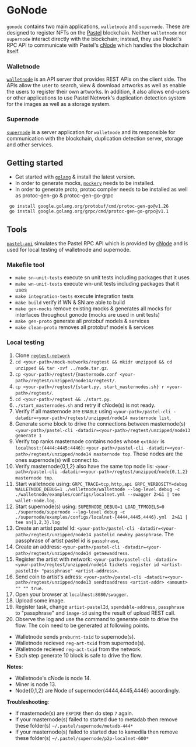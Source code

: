 # GoNode

`gonode` contains two main applications, `walletnode` and `supernode`. These are designed to register NFTs on the [Pastel](http://pastel.wiki/en/home) blockchain. Neither `walletnode` nor `supernode`  interact directly with the blockchain; instead, they use Pastel's RPC API to communicate with Pastel's [cNode](https://github.com/pastelnetwork/pastel) which handles the blockchain itself.

### Walletnode

[`walletnode`](walletnode/README.md) is an API server that provides REST APIs on the client side. The APIs allow the user to search, view & download artworks as well as enable the users to register their own artworks. In addition, it also allows end-users or other applications to use Pastel Network's duplication detection system for the images as well as a storage system. 

### Supernode

[`supernode`](supernode/README.md) is a server application for `walletnode` and its responsible for communication with the blockchain, duplication detection server, storage and other services.

## Getting started
- Get started with [`golang`](https://go.dev/doc/) & install the latest version.
- In order to generate mocks, [`mockery`](https://github.com/vektra/mockery) needs to be installed.
- In order to generate proto, protoc compiler needs to be installed as well as protoc-gen-go & protoc-gen-go-grpc

```
 go install google.golang.org/protobuf/cmd/protoc-gen-go@v1.26
 go install google.golang.org/grpc/cmd/protoc-gen-go-grpc@v1.1

```

## Tools

[`pastel-api`](tools/pastel-api/README.md) simulates the Pastel RPC API which is provided by [cNode](https://github.com/pastelnetwork/pastel) and is used for local testing of walletnode and supernode.


### Makefile tool

- `make sn-unit-tests` execute sn unit tests including packages that it uses
- `make wn-unit-tests` execute wn-unit tests including packages that it uses
- `make integration-tests` execute integration tests
- `make build` verify if WN & SN are able to build
- `make gen-mocks` remove existing mocks & generates all mocks for interfaces throughout gonode (mocks are used in unit tests)
- `make gen-proto` generate all protobuf models & services
- `make clean-proto` removes all protobuf models & services

### Local testing
1. Clone [`regtest-network`](https://github.com/pastelnetwork/mock-networks)
2. `cd <your-path>/mock-networks/regtest && mkidr unzipped && cd unzipped && tar -xvf ../node.tar.gz`.
3. `cp <your-path>/regtest/{masternode.conf <your-path>/regtest/unzipped/node14/regtest/`.
4. `cp <your-path>/regtest/{start.py, start_masternodes.sh} r <your-path>/regtest/`.
6. `cd <your-path>/regtest && ./start.py`.  
7. `./start_masternodes.sh` and retry if cNode(s) is not ready.
8. Verify if all masternode are `ENABLE` using `<your-path>/pastel-cli -datadir=<your-path>/regtest/unzipped/node14 masternode list`,
9. Generate some block to drive the connections between masternode(s) `<your-path>/pastel-cli -datadir=<your-path>/regtest/unzipped/node13 generate 1`
9. Verify top ranks masternode contains nodes whose `extAddr` is `localhost:{4444:4445:4446}`: `<your-path>/pastel-cli -datadir=<your-path>/regtest/unzipped/node14 masternode top`. Those nodes are the ones supernode(s) will connect to.
10. Verify masternode{0,1,2} also have the same top node lis: `<your-path>/pastel-cli -datadir=<your-path>/regtest/unzipped/node{0,1,2} masternode top`.
11. Start walletnode using: `GRPC_TRACE=tcp,http,api GRPC_VERBOSITY=debug WALLETNODE_DEBUG=1 ./walletnode/walletnode --log-level debug -c ./walletnode/examples/configs/localnet.yml --swagger 2>&1 | tee wallet-node.log`.
12. Start supernode(s) using: `SUPERNODE_DEBUG=1 LOAD_TFMODELS=0 ./supernode/supernode --log-level debug -c ./supernode/examples/configs/localnet-{4444,4445,4446}.yml  2>&1 | tee sn{1,2,3}.log` 
13. Create an artist pastel Id: `<your-path>/pastel-cli -datadir=<your-path>/regtest/unzipped/node14 pastelid newkey passphrase`. The passphrase of artist pastel id is `passphrase`,
14. Create an address: `<your-path>/pastel-cli -datadir=<your-path>/regtest/unzipped/node14 getnewaddress`.
15. Register the artist with network:  `<your-path>/pastel-cli -datadir=<your-path>/regtest/unzipped/node14 tickets register id <artist-pastelId> "passphrase" <artist-address>`.
16. Send coin to artist's adress: `<your-path>/pastel-cli -datadir=<your-path>/regtest/unzipped/node13 sendtoaddress <artist-addr> <amount> "" "" true`.
17. Open your browser at `localhost:8080/swagger`.
18. Upload some image.
19. Register task, change `artist-pastelId`, `spendable-address`, `passphrase` to "passphrase" and `image-id` using the result of upload REST call.
20. Observe the log and use the command to generate coin to drive the flow. The coin need to be generated at following points.
- Walletnode sends `preburnt-txid` to supernode(s).
- Walletnode recieved `reg-art-txid` from supernode(s).
- Walletnode recieved `reg-act-txid` from the network.
- Each step generate 10 block is safe to drive the flow.

**Notes**:
- Walletnode's cNode is node 14.
- Miner is node 13.
- Node{0,1,2} are Node of supernoder{4444,4445,4446} accordingly.

**Troubleshooting**:
- If masternode(s) are `EXPIRE` then do step `7` again.
- If your masternode(s) failed to started due to metadab then remove these folder(s) `~/.pastel/supernode/metadb-444*`
- If your masternode(s) failed to started due to kamedila then remove these folder(s) `~/.pastel/supernode/p2p-localnet-600*`
